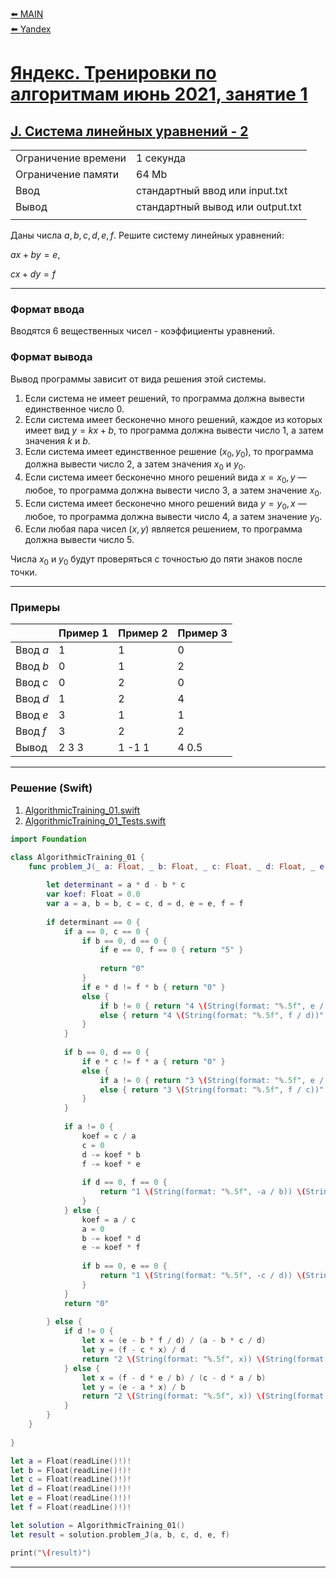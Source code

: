 [⬅️ MAIN][main]<br>[⬅️ Yandex][Yandex]  

[main]: ./../../../README.md
[Yandex]: ./../../README.md
[Yandex_AT_01_orig]: https://contest.yandex.ru/contest/27393
[Yandex_AT_01_J]: https://contest.yandex.ru/contest/27393/problems/J/

# [Яндекс. Тренировки по алгоритмам июнь 2021, занятие 1][Yandex_AT_01_orig]
## [J. Система линейных уравнений - 2][Yandex_AT_01_J]

|||
|--------------------|----------------------------------|
|Ограничение времени |1 секунда                         |
|Ограничение памяти  |64 Mb                             |
|Ввод                |стандартный ввод или input.txt    |
|Вывод               |стандартный вывод или output.txt  |
|||

Даны числа ${a, b, c, d, e, f}$. Решите систему линейных уравнений:

${ax+by=e}$,

${cx+dy=f}$


---
### Формат ввода
Вводятся 6 вещественных чисел - коэффициенты уравнений.


### Формат вывода
Вывод программы зависит от вида решения этой системы. 
1. Если система не имеет решений, то программа должна вывести единственное число ${0}$. 
2. Если система имеет бесконечно много решений, каждое из которых имеет вид ${y=kx+b}$, то программа должна вывести число ${1}$, а затем значения ${k}$ и ${b}$. 
3. Если система имеет единственное решение ${(x_0, y_0)}$, то программа должна вывести число ${2}$, а затем значения ${x_0}$ и ${y_0}$. 
4. Если система имеет бесконечно много решений вида ${x=x_0, y}$ — любое, то программа должна вывести число ${3}$, а затем значение ${x_0}$. 
5. Если система имеет бесконечно много решений вида ${y=y_0, x}$ — любое, то программа должна вывести число ${4}$, а затем значение ${y_0}$. 
6. Если любая пара чисел ${(x,y)}$ является решением, то программа должна вывести число ${5}$.

Числа ${x_0}$ и ${y_0}$ будут проверяться с точностью до пяти знаков после точки.

---
### Примеры
|           |Пример 1   |Пример 2   |Пример 3   |
|-----------|-----------|-----------|-----------|
|Ввод ${a}$ |1          |1          |0          |
|Ввод ${b}$ |0          |1          |2          |
|Ввод ${c}$ |0          |2          |0          |
|Ввод ${d}$ |1          |2          |4          |
|Ввод ${e}$ |3          |1          |1          |
|Ввод ${f}$ |3          |2          |2          |
|Вывод      |2 3 3      |1 -1 1     |4 0.5      |


---
### Решение (Swift)
[AlgorithmicTraining_01]: ./../../YandexTasks.Swift/YandexTasks/Sources/YandexTasks/AlgorithmicTraining_01.swift
[AlgorithmicTraining_01_Tests]: ./../../YandexTasks.Swift/YandexTasks/Tests/YandexTasksTests/AlgorithmicTraining_01_Tests.swift

1. [AlgorithmicTraining_01.swift][AlgorithmicTraining_01]
2. [AlgorithmicTraining_01_Tests.swift][AlgorithmicTraining_01_Tests]

```swift
import Foundation

class AlgorithmicTraining_01 {
    func problem_J(_ a: Float, _ b: Float, _ c: Float, _ d: Float, _ e: Float, _ f: Float) -> String {
        
        let determinant = a * d - b * c
        var koef: Float = 0.0
        var a = a, b = b, c = c, d = d, e = e, f = f
        
        if determinant == 0 {
            if a == 0, c == 0 {
                if b == 0, d == 0 {
                    if e == 0, f == 0 { return "5" }
                    
                    return "0"
                }
                if e * d != f * b { return "0" }
                else {
                    if b != 0 { return "4 \(String(format: "%.5f", e / b))" }
                    else { return "4 \(String(format: "%.5f", f / d))" }
                }
            }
            
            if b == 0, d == 0 {
                if e * c != f * a { return "0" }
                else {
                    if a != 0 { return "3 \(String(format: "%.5f", e / a))" }
                    else { return "3 \(String(format: "%.5f", f / c))" }
                }
            }
            
            if a != 0 {
                koef = c / a
                c = 0
                d -= koef * b
                f -= koef * e
                
                if d == 0, f == 0 {
                    return "1 \(String(format: "%.5f", -a / b)) \(String(format: "%.5f", e / b))"
                }
            } else {
                koef = a / c
                a = 0
                b -= koef * d
                e -= koef * f
                
                if b == 0, e == 0 {
                    return "1 \(String(format: "%.5f", -c / d)) \(String(format: "%.5f", f / d))"
                }
            }
            return "0"
            
        } else {
            if d != 0 {
                let x = (e - b * f / d) / (a - b * c / d)
                let y = (f - c * x) / d
                return "2 \(String(format: "%.5f", x)) \(String(format: "%.5f", y))"
            } else {
                let x = (f - d * e / b) / (c - d * a / b)
                let y = (e - a * x) / b
                return "2 \(String(format: "%.5f", x)) \(String(format: "%.5f", y))"
            }
        }
    }
    
}

let a = Float(readLine()!)!
let b = Float(readLine()!)!
let c = Float(readLine()!)!
let d = Float(readLine()!)!
let e = Float(readLine()!)!
let f = Float(readLine()!)!

let solution = AlgorithmicTraining_01()
let result = solution.problem_J(a, b, c, d, e, f)

print("\(result)")
```


---